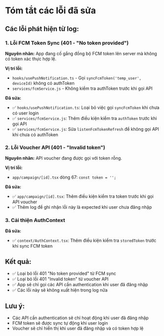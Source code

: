 # Tóm tắt các lỗi đã sửa

## Các lỗi phát hiện từ log:

### 1. Lỗi FCM Token Sync (401 - "No token provided")
**Nguyên nhân:** App đang cố gắng đồng bộ FCM token lên server mà không có token xác thực hợp lệ.

**Vị trí lỗi:**
- `hooks/usePushNotification.ts` - Gọi `syncFcmToken('temp_user', deviceId)` không có authToken
- `services/fcmService.js` - Không kiểm tra authToken trước khi gọi API

**Đã sửa:**
- ✅ `hooks/usePushNotification.ts`: Loại bỏ việc gọi `syncFcmToken` khi chưa có user login
- ✅ `services/fcmService.js`: Thêm điều kiện kiểm tra `authToken` trước khi gọi API
- ✅ `services/fcmService.js`: Sửa `listenFcmTokenRefresh` để không gọi API khi chưa có authToken

### 2. Lỗi Voucher API (401 - "Invalid token")
**Nguyên nhân:** API voucher đang được gọi với token rỗng.

**Vị trí lỗi:**
- `app/campaign/[id].tsx` dòng 67: `const token = '';`

**Đã sửa:**
- ✅ `app/campaign/[id].tsx`: Thêm điều kiện kiểm tra token trước khi gọi API voucher
- ✅ Thêm log để ghi nhận lỗi này là expected khi user chưa đăng nhập

### 3. Cải thiện AuthContext
**Đã sửa:**
- ✅ `context/AuthContext.tsx`: Thêm điều kiện kiểm tra `storedToken` trước khi sync FCM token

## Kết quả:
- ✅ Loại bỏ lỗi 401 "No token provided" từ FCM sync
- ✅ Loại bỏ lỗi 401 "Invalid token" từ voucher API
- ✅ App sẽ chỉ gọi các API cần authentication khi user đã đăng nhập
- ✅ Các lỗi này sẽ không xuất hiện trong log nữa

## Lưu ý:
- Các API cần authentication sẽ chỉ hoạt động khi user đã đăng nhập
- FCM token sẽ được sync tự động khi user login
- Voucher sẽ chỉ hiển thị khi user đã đăng nhập và có token hợp lệ 